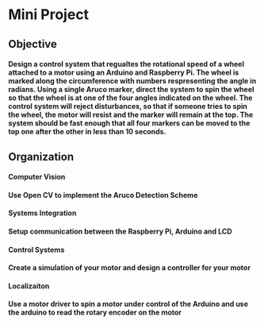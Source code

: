 # Mini Project

## Objective
#### Design a control system that regualtes the rotational speed of a wheel attached to a motor using an Arduino and Raspberry Pi. The wheel is marked along the circumference with numbers respresenting the angle in radians. Using a single Aruco marker, direct the system to spin the wheel so that the wheel is at one of the four angles indicated on the wheel. The control system will reject disturbances, so that if someone tries to spin the wheel, the motor will resist and the marker will remain at the top. The system should be fast enough that all four markers can be moved to the top one after the other in less than 10 seconds.

## Organization

#### Computer Vision
#### Use Open CV to implement the Aruco Detection Scheme

#### Systems Integration
#### Setup communication between the Raspberry Pi, Arduino and LCD

#### Control Systems
#### Create a simulation of your motor and design a controller for your motor

#### Localizaiton
#### Use a motor driver to spin a motor under control of the Arduino and use the arduino to read the rotary encoder on the motor
